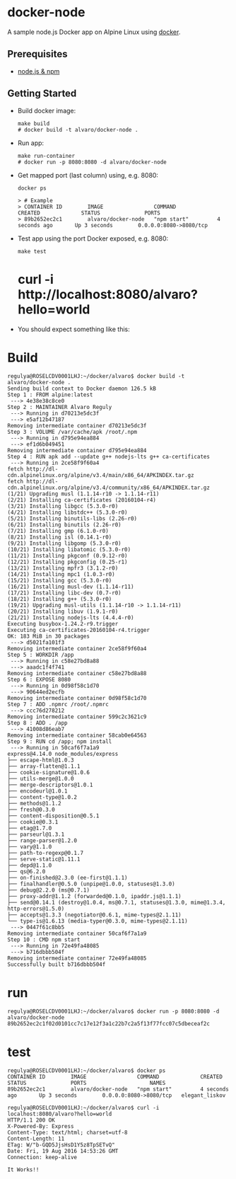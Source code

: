 # docker-node

A sample node.js Docker app on Alpine Linux using [docker][].

## Prerequisites

- [node.js & npm][node-js-download]

## Getting Started

-   Build docker image:

        make build
        # docker build -t alvaro/docker-node .

-   Run app:

        make run-container
        # docker run -p 8080:8080 -d alvaro/docker-node

-   Get mapped port (last column) using, e.g. 8080:

        docker ps

        > # Example
        > CONTAINER ID        IMAGE                COMMAND             CREATED             STATUS              PORTS                  
        > 89b2652ec2c1        alvaro/docker-node   "npm start"         4 seconds ago       Up 3 seconds        0.0.0.0:8080->8080/tcp   

-   Test app using the port Docker exposed, e.g. 8080:

        make test
	# curl -i  http://localhost:8080/alvaro?hello=world

-  You should expect something like this:

#  Build
```
regulya@ROSELCDV0001LHJ:~/docker/alvaro$ docker build -t alvaro/docker-node .
Sending build context to Docker daemon 126.5 kB
Step 1 : FROM alpine:latest
 ---> 4e38e38c8ce0
Step 2 : MAINTAINER Alvaro Reguly
 ---> Running in d70213e5dc3f
 ---> e5af12b47187
Removing intermediate container d70213e5dc3f
Step 3 : VOLUME /var/cache/apk /root/.npm
 ---> Running in d795e94ea884
 ---> ef1d6b049451
Removing intermediate container d795e94ea884
Step 4 : RUN apk add --update g++ nodejs-lts g++ ca-certificates
 ---> Running in 2ce58f9f60a4
fetch http://dl-cdn.alpinelinux.org/alpine/v3.4/main/x86_64/APKINDEX.tar.gz
fetch http://dl-cdn.alpinelinux.org/alpine/v3.4/community/x86_64/APKINDEX.tar.gz
(1/21) Upgrading musl (1.1.14-r10 -> 1.1.14-r11)
(2/21) Installing ca-certificates (20160104-r4)
(3/21) Installing libgcc (5.3.0-r0)
(4/21) Installing libstdc++ (5.3.0-r0)
(5/21) Installing binutils-libs (2.26-r0)
(6/21) Installing binutils (2.26-r0)
(7/21) Installing gmp (6.1.0-r0)
(8/21) Installing isl (0.14.1-r0)
(9/21) Installing libgomp (5.3.0-r0)
(10/21) Installing libatomic (5.3.0-r0)
(11/21) Installing pkgconf (0.9.12-r0)
(12/21) Installing pkgconfig (0.25-r1)
(13/21) Installing mpfr3 (3.1.2-r0)
(14/21) Installing mpc1 (1.0.3-r0)
(15/21) Installing gcc (5.3.0-r0)
(16/21) Installing musl-dev (1.1.14-r11)
(17/21) Installing libc-dev (0.7-r0)
(18/21) Installing g++ (5.3.0-r0)
(19/21) Upgrading musl-utils (1.1.14-r10 -> 1.1.14-r11)
(20/21) Installing libuv (1.9.1-r0)
(21/21) Installing nodejs-lts (4.4.4-r0)
Executing busybox-1.24.2-r9.trigger
Executing ca-certificates-20160104-r4.trigger
OK: 183 MiB in 30 packages
 ---> d5021fa101f3
Removing intermediate container 2ce58f9f60a4
Step 5 : WORKDIR /app
 ---> Running in c58e27bd8a88
 ---> aaadc1f4f741
Removing intermediate container c58e27bd8a88
Step 6 : EXPOSE 8080
 ---> Running in 0d98f58c1d70
 ---> 90644ed2ecfb
Removing intermediate container 0d98f58c1d70
Step 7 : ADD .npmrc /root/.npmrc
 ---> ccc76d278212
Removing intermediate container 599c2c3621c9
Step 8 : ADD . /app
 ---> 41008d86eab7
Removing intermediate container 58cab0e64563
Step 9 : RUN cd /app; npm install
 ---> Running in 50caf6f7a1a9
express@4.14.0 node_modules/express
├── escape-html@1.0.3
├── array-flatten@1.1.1
├── cookie-signature@1.0.6
├── utils-merge@1.0.0
├── merge-descriptors@1.0.1
├── encodeurl@1.0.1
├── content-type@1.0.2
├── methods@1.1.2
├── fresh@0.3.0
├── content-disposition@0.5.1
├── cookie@0.3.1
├── etag@1.7.0
├── parseurl@1.3.1
├── range-parser@1.2.0
├── vary@1.1.0
├── path-to-regexp@0.1.7
├── serve-static@1.11.1
├── depd@1.1.0
├── qs@6.2.0
├── on-finished@2.3.0 (ee-first@1.1.1)
├── finalhandler@0.5.0 (unpipe@1.0.0, statuses@1.3.0)
├── debug@2.2.0 (ms@0.7.1)
├── proxy-addr@1.1.2 (forwarded@0.1.0, ipaddr.js@1.1.1)
├── send@0.14.1 (destroy@1.0.4, ms@0.7.1, statuses@1.3.0, mime@1.3.4, http-errors@1.5.0)
├── accepts@1.3.3 (negotiator@0.6.1, mime-types@2.1.11)
└── type-is@1.6.13 (media-typer@0.3.0, mime-types@2.1.11)
 ---> 0447f61c8bb5
Removing intermediate container 50caf6f7a1a9
Step 10 : CMD npm start
 ---> Running in 72e49fa48085
 ---> b716dbbb504f
Removing intermediate container 72e49fa48085
Successfully built b716dbbb504f
```
    
# run

```
regulya@ROSELCDV0001LHJ:~/docker/alvaro$ docker run -p 8080:8080 -d alvaro/docker-node
89b2652ec2c1f02d0101cc7c17e12f3a1c22b7c2a5f13f77fcc07c5dbeceaf2c
```

# test

```
regulya@ROSELCDV0001LHJ:~/docker/alvaro$ docker ps
CONTAINER ID        IMAGE                COMMAND             CREATED             STATUS              PORTS                    NAMES
89b2652ec2c1        alvaro/docker-node   "npm start"         4 seconds ago       Up 3 seconds        0.0.0.0:8080->8080/tcp   elegant_liskov

regulya@ROSELCDV0001LHJ:~/docker/alvaro$ curl -i localhost:8080/alvaro?hello=world
HTTP/1.1 200 OK
X-Powered-By: Express
Content-Type: text/html; charset=utf-8
Content-Length: 11
ETag: W/"b-GQD5JjsHsD1Y5z8TpSETvQ"
Date: Fri, 19 Aug 2016 14:53:26 GMT
Connection: keep-alive

It Works!!
```

[node-js-download]: http://nodejs.org/download/
[docker]: http://docker.io
